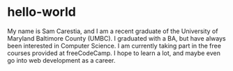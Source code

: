# hello-world

My name is Sam Carestia, and I am a recent graduate of the University of Maryland Baltimore County (UMBC). I graduated with a BA, but have always been interested in Computer Science. I am currently taking part in the free courses provided at freeCodeCamp. I hope to learn a lot, and maybe even go into web development as a career.
